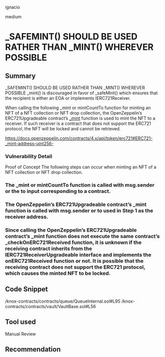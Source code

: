 ignacio

medium

# _SAFEMINT() SHOULD BE USED RATHER THAN _MINT() WHEREVER POSSIBLE

## Summary
 _SAFEMINT() SHOULD BE USED RATHER THAN _MINT() WHEREVER POSSIBLE
_mint() is discouraged in favor of _safeMint() which ensures that the recipient is either an EOA or implements IERC721Receiver. 

When calling the following _mint or mintCountTo function for minting an NFT of a NFT collection or NFT drop collection, the OpenZeppelin’s ERC721Upgradeable contract’s [_mint](https://github.com/OpenZeppelin/openzeppelin-contracts-upgradeable/blob/master/contracts/token/ERC721/ERC721Upgradeable.sol#L284-L296) function is used to mint the NFT to a receiver. If such receiver is a contract that does not support the ERC721 protocol, the NFT will be locked and cannot be retrieved.


https://docs.openzeppelin.com/contracts/4.x/api/token/erc721#ERC721-_mint-address-uint256-

### Vulnerability Detail

Proof of Concept 
The following steps can occur when minting an NFT of a NFT collection or NFT drop collection. 
### The _mint or mintCountTo function is called with msg.sender or the to input corresponding to a contract. 
### The OpenZeppelin’s ERC721Upgradeable contract’s _mint function is called with msg.sender or to used in Step 1 as the receiver address. 
### Since calling the OpenZeppelin’s ERC721Upgradeable contract’s _mint function does not execute the same contract’s _checkOnERC721Received function, it is unknown if the receiving contract inherits from the IERC721ReceiverUpgradeable interface and implements the onERC721Received function or not. It is possible that the receiving contract does not support the ERC721 protocol, which causes the minted NFT to be locked.


## Code Snippet

/knox-contracts/contracts/queue/QueueInternal.sol#L95 
/knox-contracts/contracts/vault/VaultBase.sol#L56


## Tool used

Manual Review

## Recommendation
